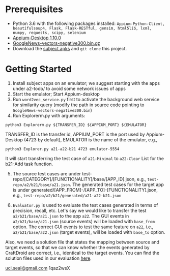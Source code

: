 # Prerequisites

* Python 3.6 with the following packages installed: `Appium-Python-Client, beautifulsoup4, Flask, Flask-RESTful, gensim, html5lib, lxml, numpy, requests, scipy, selenium`
* [Appium-Desktop 1.10.0](https://www.google.com/url?q=https%3A%2F%2Fgithub.com%2Fappium%2Fappium-desktop%2Freleases%2Ftag%2Fv1.10.0&sa=D&sntz=1&usg=AFQjCNGsfo5xiY2Qn-P-ML7NlhKu73FT1A)
* [GoogleNews-vectors-negative300.bin.gz](https://drive.google.com/file/d/0B7XkCwpI5KDYNlNUTTlSS21pQmM/edit)
* Download the [subject apks](https://drive.google.com/open?id=1wb9ODzqMfsRCLqU80QF-g_1IrF0r7-vj) and `git clone` this project.

# Getting Started
1. Install subject apps on an emulator; we suggest starting with the apps under a2-todo/ to avoid some network issues of apps
2. Start the emulator; Start Appium-desktop
3. Run `word2vec_service.py` first to activate the background web service for similarity query (modify the path in source code pointing to `GoogleNews-vectors-negative300.bin`)
4. Run Explorerm.py with arguments: 
```
python3 Explorerm.py ${TRANSFER_ID} ${APPIUM_PORT} ${EMULATOR}
```
TRANSFER_ID is the transfer id, APPIUM_PORT is the port used by Appium-Desktop (4723 by default), EMULATOR is the name of the emulator, e.g., 
```
python3 Explorer.py a21-a22-b21 4723 emulator-5554
```
It will start transferring the test case of `a21-Minimal` to `a22-Clear` List for the b21-Add task function. 

5. The source test cases are under test-repo/[CATEGORY]/[FUNCTIONALITY]/base/[APP_ID].json, e.g., `test-repo/a2/b21/base/a21.json`. The generated test cases for the target app is under generated/[APP_FROM]-/[APP_TO]-[FUNCTIONALITY].json, e.g., `test-repo/a2/b21/generated/a21-a22-b21.json`

6. `Evaluator.py` is used to evaluate the test cases generated in terms of precision, recall, etc.
Let's say we would like to transfer the test `a2/b21/base/a21.json` to the app `a22`. The GUI events in `a2/b21/base/a21.json` (source events) will be loaded with `base_from` option. The correct GUI events to test the same feature on `a22`, i.e., `a2/b21/base/a22.json` (target events), will be loaded with `base_to` option. 

Also, we need a solution file that states the mapping between source and target events, so that we can know whether the events generated by CraftDroid are correct, i.e., identical to the target events. You can find the solution files used in our evaluation [here](https://drive.google.com/open?id=14J-4QLQjwN4_lhR87BRRPcxBzE_eeU4I).




uci.seal@gmail.com
1qaz2wsX

